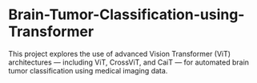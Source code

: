 # Brain-Tumor-Classification-using-Transformer
This project explores the use of advanced Vision Transformer (ViT) architectures — including ViT, CrossViT, and CaiT — for automated brain tumor classification using medical imaging data.
